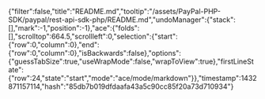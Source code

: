 {"filter":false,"title":"README.md","tooltip":"/assets/PayPal-PHP-SDK/paypal/rest-api-sdk-php/README.md","undoManager":{"stack":[],"mark":-1,"position":-1},"ace":{"folds":[],"scrolltop":664.5,"scrollleft":0,"selection":{"start":{"row":0,"column":0},"end":{"row":0,"column":0},"isBackwards":false},"options":{"guessTabSize":true,"useWrapMode":false,"wrapToView":true},"firstLineState":{"row":24,"state":"start","mode":"ace/mode/markdown"}},"timestamp":1432871157114,"hash":"85db7b019dfdaafa43a5c90cc85f20a73d710934"}